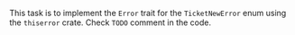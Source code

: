 This task is to implement the `Error` trait for the `TicketNewError` enum using the `thiserror` crate. 
Check `TODO` comment in the code.